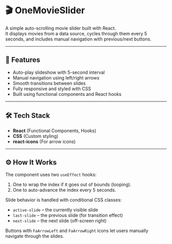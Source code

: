 # 🎬 OneMovieSlider

A simple auto-scrolling movie slider built with React.  
It displays movies from a data source, cycles through them every 5 seconds, and includes manual navigation with previous/next buttons.

---

## 🚀 Features

- Auto-play slideshow with 5-second interval  
- Manual navigation using left/right arrows  
- Smooth transitions between slides  
- Fully responsive and styled with CSS  
- Built using functional components and React hooks  

---

## 🛠 Tech Stack

- **React** (Functional Components, Hooks)  
- **CSS** (Custom styling)  
- **react-icons** (For arrow icons)  

---

## ⚙️ How It Works

The component uses two `useEffect` hooks:

1. One to wrap the index if it goes out of bounds (looping).  
2. One to auto-advance the index every 5 seconds.  

Slide behavior is handled with conditional CSS classes:

- `active-slide` – the currently visible slide  
- `last-slide` – the previous slide (for transition effect)  
- `next-slide` – the next slide (off-screen right)  

Buttons with `FaArrowLeft` and `FaArrowRight` icons let users manually navigate through the slides.
